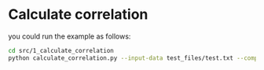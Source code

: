 # Calculate correlation

you could run the example as follows:
```sh
cd src/1_calculate_correlation
python calculate_correlation.py --input-data test_files/test.txt --compounds-num 14 --samples-num 98 --correlation-result-filename correlation_results.csv
```